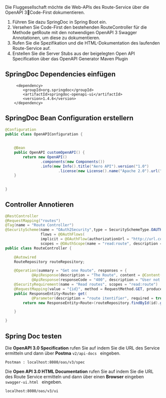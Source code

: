 Die Fluggesellschaft möchte die Web-APIs des Route-Service über die OpenAPI 3Code-First dokumentieren. 
1. Führen Sie dazu SpringDoc in Spring Boot ein. 
2. Versehen Sie Code-First den bestehenden RouteController für die Methode getRoute mit den notwendigen OpenAPI 3 Swagger Annotationen, um diese zu dokumentieren. 
3. Rufen Sie die Spezifikation und die HTML-Dokumentation des laufenden Route-Service auf. 
4. Erstellen Sie die Server Stubs aus der beigelegten Open API Specification über das OpenAPI Generator Maven Plugin


## SpringDoc Dependencies einfügen  

```
     <dependency>
		<groupId>org.springdoc</groupId>
		<artifactId>springdoc-openapi-ui</artifactId>
		<version>1.4.6</version>
	</dependency>
```


## SpringDoc Bean Configuration erstellern    


```java
@Configuration
public class OpenAPIConfiguration {
		
	
	@Bean
	public OpenAPI customOpenAPI() {
		return new OpenAPI()
				.components(new Components())
				.info(new Info().title("Aero API").version("1.0")
						.license(new License().name("Apache 2.0").url("http://springdoc.org")));
	}
	
	
}
```

## Controller Annotieren 

```java
@RestController
@RequestMapping("routes")
@Tag(name = "Route Controller")
@SecurityScheme(name = "OAuth2Security",type = SecuritySchemeType.OAUTH2,in = SecuritySchemeIn.HEADER,
				flows = @OAuthFlows(
				implicit = @OAuthFlow(authorizationUrl = "http://url.com/auth",
                scopes = @OAuthScope(name = "read:route", description = "Read routes"))))
public class RouteController {

	@Autowired
	RouteRepository routeRepository;

	@Operation(summary = "Get one Route", responses = {
			@ApiResponse(description = "The Route", content = @Content(mediaType = "application/json", schema = @Schema(implementation = Route.class))),
			@ApiResponse(responseCode = "400", description = "User not found") })
	@SecurityRequirement(name = "Read routes", scopes = "read:route")
	@RequestMapping(value = "{id}", method = RequestMethod.GET, produces=MediaType.APPLICATION_JSON_VALUE)
	public ResponseEntity<Route> get(
			@Parameter(description = "route itentifier", required = true) @PathVariable(value = "id") Long id) {
		return new ResponseEntity<Route>(routeRepository.findById(id).get(),HttpStatus.OK);

	}

} 
```

## Spring Doc testen 


Die **OpenAPI 3.0 Specification** rufen Sie auf indem Sie die URL des Service ermitteln und dann über **Postma** ``v2/api-docs `` eingeben. 


```
Postman : localhost:8080/oas/v3/spec

```

 

Die **Open API 3.0  HTML Documentation** rufen Sie auf indem Sie die URL des Route Service ermitteln und dann über einen **Browser** eingeben ``swagger-ui.html `` eingeben. 


```
localhost:8080/oas/v3/ui
```



